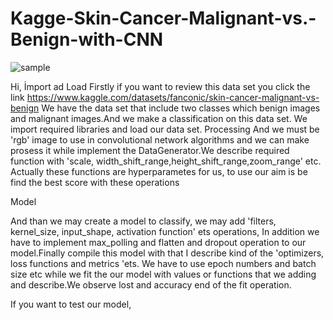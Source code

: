 # Kagge-Skin-Cancer-Malignant-vs.-Benign-with-CNN

![sample](file:///C:/Users/user202/Desktop/Yeni%20klas%C3%B6r/Downloads/skin_biology.webp)

Hi,
İmport ad Load
Firstly if you want to review this data set you click the link https://www.kaggle.com/datasets/fanconic/skin-cancer-malignant-vs-benign
We have the data set that include two classes which benign images and malignant images.And we make a classification on this data set.
We import required libraries and load our data set.
Processing
And we must be 'rgb' image to use in convolutional network algorithms and we can make prosess it while implement the DataGenerator.We describe required function with 'scale, width_shift_range,height_shift_range,zoom_range' etc.
Actually these functions are hyperparametes for us, to use our aim is be find the best score with these operations

Model

And than we may create a model to classify, we may add 'filters, kernel_size, input_shape, activation function' ets operations, In addition we have to implement max_polling and flatten and dropout operation to our model.Finally compile this model with that I describe kind of the 'optimizers, loss functions and metrics 'ets.
We have to use epoch numbers and batch size etc while we fit the our model with values or functions that we adding and describe.We observe lost and accuracy end of the fit operation.

If you want to test our model, 





